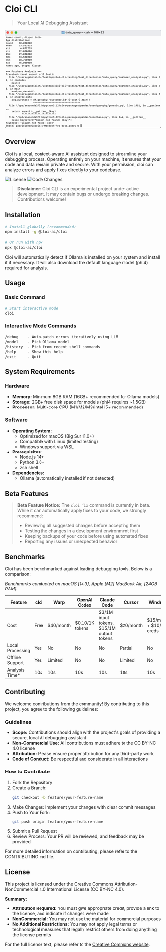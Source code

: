 # Cloi CLI

> Your Local AI Debugging Assistant

<div align="center"><img src="demo.gif" alt="Cloi CLI Demo" /></div>

## Overview

Cloi is a local, context-aware AI assistant designed to streamline your debugging process. Operating entirely on your machine, it ensures that your code and data remain private and secure. With your permission, cloi can analyze errors and apply fixes directly to your codebase.

![License](https://img.shields.io/badge/license-CC%20BY--NC%204.0-blue)
![Code Changes](https://img.shields.io/badge/code%20changes-beta-orange)

> **Disclaimer:** Cloi CLI is an experimental project under active development. It may contain bugs or undergo breaking changes. Contributions welcome!

## Installation

```bash
# Install globally (recommended)
npm install -g @cloi-ai/cloi

# Or run with npx
npx @cloi-ai/cloi
```

Cloi will automatically detect if Ollama is installed on your system and install it if necessary. It will also download the default language model (phi4) required for analysis.

## Usage

### Basic Command
```bash
# Start interactive mode
cloi
```

### Interactive Mode Commands
```
/debug    - Auto-patch errors iteratively using LLM
/model    - Pick Ollama model
/history  - Pick from recent shell commands
/help     - Show this help
/exit     - Quit
```

## System Requirements

### Hardware
- **Memory:** Minimum 8GB RAM (16GB+ recommended for Ollama models)
- **Storage:** 2GB+ free disk space for models (phi4 requires ~1.5GB)
- **Processor:** Multi-core CPU (M1/M2/M3/Intel i5+ recommended)

### Software
- **Operating System:**
  - Optimized for macOS (Big Sur 11.0+)
  - Compatible with Linux (limited testing)
  - Windows support via WSL
- **Prerequisites:**
  - Node.js 14+
  - Python 3.6+
  - zsh shell
- **Dependencies:**
  - Ollama (automatically installed if not detected)

## Beta Features

> **Beta Feature Notice:** The `cloi fix` command is currently in beta. While it can automatically apply fixes to your code, we strongly recommend:
> - Reviewing all suggested changes before accepting them
> - Testing the changes in a development environment first
> - Keeping backups of your code before using automated fixes
> - Reporting any issues or unexpected behavior

## Benchmarks

Cloi has been benchmarked against leading debugging tools. Below is a comparison:

*Benchmarks conducted on macOS [14.3], Apple [M2] MacBook Air, [24GB RAM].*

| Feature | cloi | Warp | OpenAI Codex | Claude Code | Cursor | Windsurf |
|---------|------|------|--------------|-------------|--------|----------|
| Cost | Free | $40/month | $0.10/1K tokens | $3/1M input tokens, $15/1M output​ tokens | $20/month | $15/month + $10/250 creds |
| Local Processing | Yes | No | No | No | Partial | No |
| Offline Support | Yes | Limited | No | No | Limited | No |
| Analysis Time* | 10s | 10s | 10s | 10s | 10s | 10s |

## Contributing

We welcome contributions from the community! By contributing to this project, you agree to the following guidelines:

### Guidelines
- **Scope:** Contributions should align with the project's goals of providing a secure, local AI debugging assistant
- **Non-Commercial Use:** All contributions must adhere to the CC BY-NC 4.0 license
- **Attribution:** Please ensure proper attribution for any third-party work
- **Code of Conduct:** Be respectful and considerate in all interactions

### How to Contribute
1. Fork the Repository
2. Create a Branch:
   ```bash
   git checkout -b feature/your-feature-name
   ```
3. Make Changes: Implement your changes with clear commit messages
4. Push to Your Fork:
   ```bash
   git push origin feature/your-feature-name
   ```
5. Submit a Pull Request
6. Review Process: Your PR will be reviewed, and feedback may be provided

For more detailed information on contributing, please refer to the CONTRIBUTING.md file.

## License

This project is licensed under the Creative Commons Attribution-NonCommercial 4.0 International License (CC BY-NC 4.0).

**Summary:**
- **Attribution Required:** You must give appropriate credit, provide a link to the license, and indicate if changes were made
- **NonCommercial:** You may not use the material for commercial purposes
- **No Additional Restrictions:** You may not apply legal terms or technological measures that legally restrict others from doing anything the license permits

For the full license text, please refer to the [Creative Commons website](https://creativecommons.org/licenses/by-nc/4.0/).
